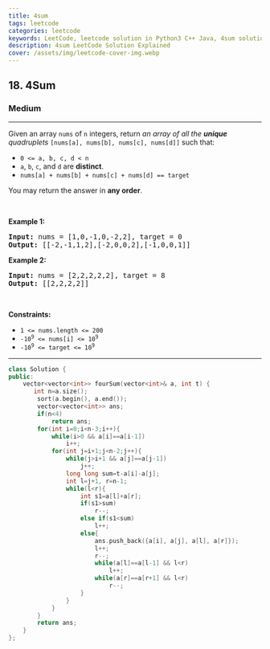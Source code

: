 ```yaml
---
title: 4sum
tags: leetcode
categories: leetcode
keywords: LeetCode, leetcode solution in Python3 C++ Java, 4sum solution
description: 4sum LeetCode Solution Explained
cover: /assets/img/leetcode-cover-img.webp
---
```



<h2>18. 4Sum</h2><h3>Medium</h3><hr><div><p>Given an array <code>nums</code> of <code>n</code> integers, return <em>an array of all the <strong>unique</strong> quadruplets</em> <code>[nums[a], nums[b], nums[c], nums[d]]</code> such that:</p>

<ul>
	<li><code>0 &lt;= a, b, c, d&nbsp;&lt; n</code></li>
	<li><code>a</code>, <code>b</code>, <code>c</code>, and <code>d</code> are <strong>distinct</strong>.</li>
	<li><code>nums[a] + nums[b] + nums[c] + nums[d] == target</code></li>
</ul>

<p>You may return the answer in <strong>any order</strong>.</p>

<p>&nbsp;</p>
<p><strong>Example 1:</strong></p>

<pre><strong>Input:</strong> nums = [1,0,-1,0,-2,2], target = 0
<strong>Output:</strong> [[-2,-1,1,2],[-2,0,0,2],[-1,0,0,1]]
</pre>

<p><strong>Example 2:</strong></p>

<pre><strong>Input:</strong> nums = [2,2,2,2,2], target = 8
<strong>Output:</strong> [[2,2,2,2]]
</pre>

<p>&nbsp;</p>
<p><strong>Constraints:</strong></p>

<ul>
	<li><code>1 &lt;= nums.length &lt;= 200</code></li>
	<li><code>-10<sup>9</sup> &lt;= nums[i] &lt;= 10<sup>9</sup></code></li>
	<li><code>-10<sup>9</sup> &lt;= target &lt;= 10<sup>9</sup></code></li>
</ul>
</div>

---




```cpp
class Solution {
public:
    vector<vector<int>> fourSum(vector<int>& a, int t) {
       int n=a.size();
        sort(a.begin(), a.end());
        vector<vector<int>> ans;
        if(n<4)
            return ans;
        for(int i=0;i<n-3;i++){
            while(i>0 && a[i]==a[i-1])
                i++;
            for(int j=i+1;j<n-2;j++){
                while(j>i+1 && a[j]==a[j-1])
                    j++;
                long long sum=t-a[i]-a[j];
                int l=j+1, r=n-1;
                while(l<r){
                    int s1=a[l]+a[r];
                    if(s1>sum)
                        r--;
                    else if(s1<sum)
                        l++;
                    else{
                        ans.push_back({a[i], a[j], a[l], a[r]});
                        l++;
                        r--;
                        while(a[l]==a[l-1] && l<r)
                            l++;
                        while(a[r]==a[r+1] && l<r)
                            r--;
                    }
                }
            }
        }
        return ans;
    }
};
```

